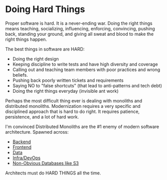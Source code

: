 # Doing Hard Things

Proper software is hard. It is a never-ending war. Doing the right things means teaching, socializing, influencing, enforcing, convincing, pushing back, standing your ground, and giving all sweat and blood to make the right things happen.

The best things in software are HARD:
* Doing the right design
* Keeping discipline to write tests and have high diversity and coverage
* Calling out and teaching team members with poor practices and wrong beliefs.
* Pushing back poorly written tickets and requirements
* Saying NO to "false shortcuts" (that lead to anti-patterns and tech debt)
* Doing the right things everyday (invisible ant work)

Perhaps the most difficult thing ever is dealing with monoliths and distributed monoliths. Modernization requires a very specific and disciplined approach that is hard to do right. It requires patience, persistence, and a lot of hard work.

I'm convinced Distributed Monoliths are the #1 enemy of modern software architecture. Spawned across:
* [Backend](https://diego-pacheco.blogspot.com/2023/07/distributed-monolith.html) 
* [Frontend](https://diego-pacheco.blogspot.com/2024/06/frontend-backend-distributed-monolith.html)
* [Data](https://diego-pacheco.blogspot.com/2024/08/legacy-systems-and-distributed-monoliths.html)
* [Infra/DevOps](https://diego-pacheco.blogspot.com/2017/11/devops-monolith.html)
* [Non-Obvious Databases like S3](https://diego-pacheco.blogspot.com/2023/07/s3-next-distributed-monolith.html)

Architects must do HARD THINGS all the time. 